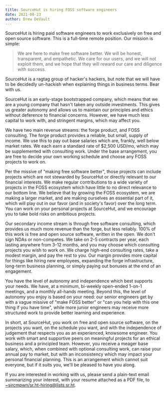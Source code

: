 ```yaml
---
title: SourceHut is hiring FOSS software engineers
date: 2021-08-23
author: Drew DeVault
---
```


SourceHut is hiring paid software engineers to work exclusively on free and open
source software. This is a full-time remote position. Our mission is simple:

> We are here to make free software better. We will be honest, transparent, and
> empathetic. We care for our users, and we will not exploit them, and we hope
> that they will reward our care and diligence with success. 

SourceHut is a ragtag group of hacker's hackers, but note that we will have to
be decidedly un-hackish when explaining things in business terms. Bear with us.

SourceHut is an early-stage bootstrapped company, which means that we are a
young company that hasn't taken any outside investments. This gives us greater
autonomy and allows us to maintain our principles and ethics without deference
to financial concerns. However, we have much less capital to work with, and
stringent margins, which may affect you.

We have two main revenue streams: the forge product, and FOSS consulting. The
forge product provides a reliable, but small, supply of income. We use this to
pay out base salaries which are, frankly, well below market rates. We each earn
a standard rate of $2,500 USD/mo, which may be supplemented with consulting
work. Under the base arrangement, you are free to decide your own working
schedule and choose any FOSS projects to work on.

Per the missive of "making free software better", those projects can include
projects which are not stewarded by SourceHut or directly relevant to our
financial interests. We make regular contributions to a wide variety of projects
in the FOSS ecosystem which have little to no direct relevance to our bottom
line. We believe that by growing the FOSS ecosystem, we are making a larger
market, and are making ourselves an essential part of it, which will play out in
our favor (and in society's favor) over the long term. You can work on your
personal projects at SourceHut, and we encourage you to take bold risks on
ambitious projects.

Our secondary income stream is through free software consulting, which provides
us much more revenue than the forge, but less reliably. 100% of this work is
free and open source software, written in the open. We don't sign NDAs or
non-competes. We take on 2-5 contracts per year, each lasting anywhere from 3-12
months, and you may choose which consulting projects you wish to work on. We
charge high-end consulting rates, take a modest margin, and pay the rest to you.
Our margin provides more capital for things like hiring new employees, expanding
the forge infrastructure, long-term business planning, or simply paying out
bonuses at the end of an engagement.

You have the level of autonomy and independence which best supports your needs.
We have, at a minimum, bi-weekly open-ended 1-on-1 meetings, and a monthly
all-hands meeting. Beyond this, the level of autonomy you enjoy is based on your
need: our senior engineers get by with a vague missive of "make FOSS better" or
"can you help with this one thing if you have time", while more junior engineers
may receive more structured work to provide better learning and experience.

In short, at SourceHut, you work on free and open source software, on the
projects you want, on the schedule you want, and with the independence of
judgement that respects you as an experienced, knowsome engineer. You work with
smart and supportive peers on meaningful projects for an ethical business and a
principled team. However, you receive a meager base salary, which, when
combined with optional consulting work, can raise your annual pay to market, but
with an inconsistency which may impact your personal financial planning. This is
an arrangement which cannot suit everyone, but if it suits you, we'll be pleased
to have you along.

If you are interested in working with us, please send a plain-text email
summarizing your interest, with your resume attached as a PDF file, to
[~sircmpwn/sr.ht-hiring@lists.sr.ht](mailto:~sircmpwn/sr.ht-hiring@lists.sr.ht).
